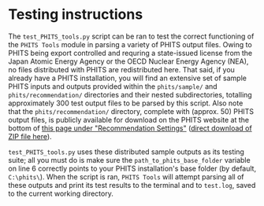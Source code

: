 # Testing instructions

The `test_PHITS_tools.py` script can be ran to test the correct functioning of 
the `PHITS Tools` module in parsing a variety of PHITS output files.
Owing to PHITS being export controlled and requring a state-issued license from 
the Japan Atomic Energy Agency or the OECD Nuclear Energy Agency (NEA), 
no files distributed with PHITS are redistributed here.  That said, if you
already have a PHITS installation, you will find an extensive set of sample 
PHITS inputs and outputs provided within the `phits/sample/` and `phits/recommendation/`
directories and their nested subdirectories, totalling approximately 300 test 
output files to be parsed by this script.  Also note that the `phits/recommendation/` 
directory, complete with (approx. 50) PHITS output files, is publicly available for download on the PHITS website 
at the bottom of [this page under "Recommendation Settings"](https://phits.jaea.go.jp/rireki-manuale.html) 
([direct download of ZIP file here](https://phits.jaea.go.jp/lec/recommendation.zip)).

`test_PHITS_tools.py` uses these distributed sample outputs as its testing suite; 
all you must do is make sure the `path_to_phits_base_folder` variable on line 6 
correctly points to your PHITS installation's base folder (by default, `C:\phits\`). 
When the script is ran, `PHITS Tools` will attempt parsing all of these outputs and print 
its test results to the terminal and to `test.log`, saved to the current working directory.
